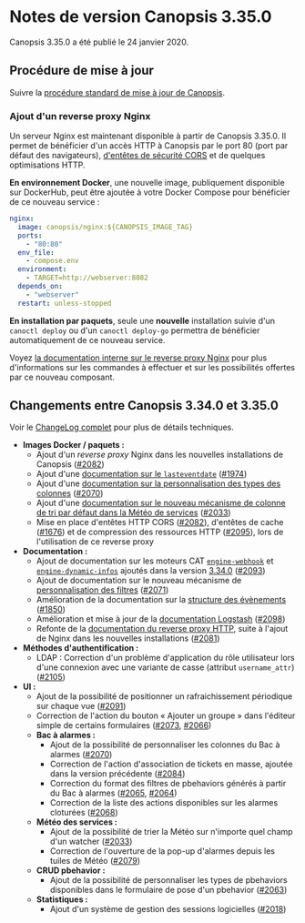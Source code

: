 # Notes de version Canopsis 3.35.0

Canopsis 3.35.0 a été publié le 24 janvier 2020.

## Procédure de mise à jour

Suivre la [procédure standard de mise à jour de Canopsis](../guide-administration/mise-a-jour/index.md).

### Ajout d'un reverse proxy Nginx

Un serveur Nginx est maintenant disponible à partir de Canopsis 3.35.0. Il permet de bénéficier d'un accès HTTP à Canopsis par le port 80 (port par défaut des navigateurs), [d'entêtes de sécurité CORS](https://developer.mozilla.org/fr/docs/Web/HTTP/CORS) et de quelques optimisations HTTP.

**En environnement Docker**, une nouvelle image, publiquement disponible sur DockerHub, peut être ajoutée à votre Docker Compose pour bénéficier de ce nouveau service :

```yaml
nginx:
  image: canopsis/nginx:${CANOPSIS_IMAGE_TAG}
  ports:
    - "80:80"
  env_file:
    - compose.env
  environment:
    - TARGET=http://webserver:8082
  depends_on:
    - "webserver"
  restart: unless-stopped
```

**En installation par paquets**, seule une **nouvelle** installation suivie d'un `canoctl deploy` ou d'un `canoctl deploy-go` permettra de bénéficier automatiquement de ce nouveau service.

Voyez [la documentation interne sur le reverse proxy Nginx](../guide-administration/administration-avancee/reverse-proxy.md) pour plus d'informations sur les commandes à effectuer et sur les possibilités offertes par ce nouveau composant.

## Changements entre Canopsis 3.34.0 et 3.35.0

Voir le [ChangeLog complet](https://git.canopsis.net/canopsis/canopsis/blob/develop/CHANGELOG.md) pour plus de détails techniques.

*  **Images Docker / paquets :**
    *  Ajout d'un *reverse proxy* Nginx dans les nouvelles installations de Canopsis ([#2082](https://git.canopsis.net/canopsis/canopsis/issues/2082))
    *  Ajout d'une [documentation sur le `lasteventdate`](../guide-administration/administration-avancee/parametrage-base-donnees-canopsis.md) ([#1974](https://git.canopsis.net/canopsis/canopsis/issues/1974))
    *  Ajout d'une [documentation sur la personnalisation des types des colonnes](../guide-utilisation/interface/widgets/bac-a-alarmes/personnalisation-des-typages.md) ([#2070](https://git.canopsis.net/canopsis/canopsis/issues/2070))
    *  Ajout d'une [documentation sur le nouveau mécanisme de colonne de tri par défaut dans la Météo de services](../guide-utilisation/interface/widgets/meteo-des-services/index.md) ([#2033](https://git.canopsis.net/canopsis/canopsis/issues/2033))
    *  Mise en place d'entêtes HTTP CORS ([#2082](https://git.canopsis.net/canopsis/canopsis/issues/2082)), d'entêtes de cache ([#1676](https://git.canopsis.net/canopsis/canopsis/issues/1676)) et de compression des ressources HTTP ([#2095](https://git.canopsis.net/canopsis/canopsis/issues/2095)), lors de l'utilisation de ce reverse proxy
*  **Documentation :**
    *  Ajout de documentation sur les moteurs CAT [`engine-webhook`](../guide-administration/moteurs/moteur-webhook.md) et [`engine-dynamic-infos`](../guide-administration/moteurs/moteur-dynamic-infos.md) ajoutés dans la version [3.34.0](3.34.0.md) ([#2093](https://git.canopsis.net/canopsis/canopsis/issues/2093))
    *  Ajout de documentation sur le nouveau mécanisme de [personnalisation des filtres](../guide-utilisation/interface/filtres/personnalisation_filtres.md) ([#2071](https://git.canopsis.net/canopsis/canopsis/issues/2071))
    *  Amélioration de la documentation sur la [structure des évènements](../guide-developpement/struct-event.md) ([#1850](https://git.canopsis.net/canopsis/canopsis/issues/1850))
    *  Amélioration et mise à jour de la [documentation Logstash](../interconnexions/Transport/Logstash.md) ([#2098](https://git.canopsis.net/canopsis/canopsis/issues/2098))
    *  Refonte de la [documentation du reverse proxy HTTP](../guide-administration/administration-avancee/reverse-proxy.md), suite à l'ajout de Nginx dans les nouvelles installations ([#2081](https://git.canopsis.net/canopsis/canopsis/issues/2081))
*  **Méthodes d'authentification :**
    *  LDAP : Correction d'un problème d'application du rôle utilisateur lors d'une connexion avec une variante de casse (attribut `username_attr`) ([#2105](https://git.canopsis.net/canopsis/canopsis/issues/2105))
*  **UI :**
    *  Ajout de la possibilité de positionner un rafraichissement périodique sur chaque vue ([#2091](https://git.canopsis.net/canopsis/canopsis/issues/2091))
    *  Correction de l'action du bouton « Ajouter un groupe » dans l'éditeur simple de certains formulaires ([#2073](https://git.canopsis.net/canopsis/canopsis/issues/2073), [#2066](https://git.canopsis.net/canopsis/canopsis/issues/2066))
    *  **Bac à alarmes :**
       *  Ajout de la possibilité de personnaliser les colonnes du Bac à alarmes ([#2070](https://git.canopsis.net/canopsis/canopsis/issues/2070))
       *  Correction de l'action d'association de tickets en masse, ajoutée dans la version précédente ([#2084](https://git.canopsis.net/canopsis/canopsis/issues/2084))
       *  Correction du format des filtres de pbehaviors générés à partir du Bac à alarmes ([#2065](https://git.canopsis.net/canopsis/canopsis/issues/2065), [#2064](https://git.canopsis.net/canopsis/canopsis/issues/2064))
       *  Correction de la liste des actions disponibles sur les alarmes cloturées ([#2068](https://git.canopsis.net/canopsis/canopsis/issues/2068))
    *  **Météo des services :**
       *  Ajout de la possibilité de trier la Météo sur n'importe quel champ d'un watcher ([#2033](https://git.canopsis.net/canopsis/canopsis/issues/2033))
       *  Correction de l'ouverture de la pop-up d'alarmes depuis les tuiles de Météo ([#2079](https://git.canopsis.net/canopsis/canopsis/issues/2079))
    *  **CRUD pbehavior :**
        *  Ajout de la possibilité de personnaliser les types de pbehaviors disponibles dans le formulaire de pose d'un pbehavior ([#2063](https://git.canopsis.net/canopsis/canopsis/issues/2063))
    *  **Statistiques :**
        *  Ajout d'un système de gestion des sessions logicielles ([#2018](https://git.canopsis.net/canopsis/canopsis/issues/2018))
